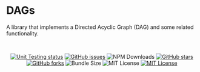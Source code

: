 # DAGs

A library that implements a Directed Acyclic Graph (DAG) and some related functionality.

<br>
<p align="center">
<a href="https://github.com/AlexanderLapygin/dags/actions?query=workflow%3Aunit-tests"><img alt="Unit Testing status" src="https://github.com/AlexanderLapygin/dags/workflows/unit-tests/badge.svg"></a>
<a href="https://github.com/AlexanderLapygin/dags/issues"><img alt="GitHub issues" src="https://img.shields.io/github/issues/AlexanderLapygin/dags"></a>  
<img alt="NPM Downloads" src="https://img.shields.io/npm/dm/@dags/core.svg?style=flat"/>
<a href="https://github.com/AlexanderLapygin/dags/stargazers"><img alt="GitHub stars" src="https://img.shields.io/github/stars/AlexanderLapygin/dags"></a>  
<a href="https://github.com/AlexanderLapygin/dags/network"><img alt="GitHub forks" src="https://img.shields.io/github/forks/AlexanderLapygin/dags"></a>
<img alt="Bundle Size" src="https://badgen.net/bundlephobia/minzip/@dags/core"/>
<img alt="MIT License" src="https://img.shields.io/github/license/alexanderlapygin/dags"/>
<a href="https://github.com/AlexanderLapygin/dags/blob/master/LICENSEk"><img alt="MIT License" src="https://img.shields.io/github/license/AlexanderLapygin/dags"></a>
</p>
<br />


